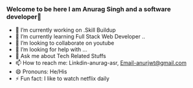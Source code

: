 ### Welcome to be here I am Anurag Singh and a software developer👋

- 🔭 I’m currently working on .Skill Buildup
- 🌱 I’m currently learning Full Stack Web Developer ..
- 👯 I’m looking to collaborate on youtube
- 🤔 I’m looking for help with ...
- 💬 Ask me about Tech Related Stuffs
- 📫 How to reach me: Linkdin-anurag-asr, Email-anurjwt@gmail.com
- 😄 Pronouns: He/His
- ⚡ Fun fact: I like to watch netflix daily

